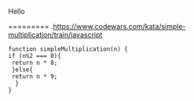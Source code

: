 Hello

=========
.https://www.codewars.com/kata/simple-multiplication/train/javascript
```
function simpleMultiplication(n) {
if (n%2 === 0){
 return n * 8;
 }else{
 return n * 9;
  }
}

